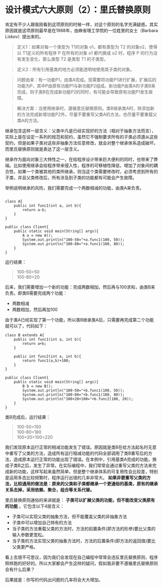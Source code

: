 # 设计模式六大原则（2）：里氏替换原则

肯定有不少人跟我刚看到这项原则的时候一样，对这个原则的名字充满疑惑。其实原因就是这项原则最早是在1988年，由麻省理工学院的一位姓里的女士（Barbara Liskov）提出来的。

> 定义1：如果对每一个类型为 T1的对象 o1，都有类型为 T2 的对象o2，使得以 T1定义的所有程序 P 在所有的对象 o1 都代换成 o2 时，程序 P 的行为没有发生变化，那么类型 T2 是类型 T1 的子类型。

> 定义2：所有引用基类的地方必须能透明地使用其子类的对象。

> 问题由来：有一功能P1，由类A完成。现需要将功能P1进行扩展，扩展后的功能为P，其中P由原有功能P1与新功能P2组成。新功能P由类A的子类B来完成，则子类B在完成新功能P2的同时，有可能会导致原有功能P1发生故障。

> 解决方案：当使用继承时，遵循里氏替换原则。类B继承类A时，除添加新的方法完成新增功能P2外，尽量不要重写父类A的方法，也尽量不要重载父类A的方法。

继承包含这样一层含义：父类中凡是已经实现好的方法（相对于抽象方法而言），实际上是在设定一系列的规范和契约，虽然它不强制要求所有的子类必须遵从这些契约，但是如果子类对这些非抽象方法任意修改，就会对整个继承体系造成破坏。而里氏替换原则就是表达了这一层含义。

继承作为面向对象三大特性之一，在给程序设计带来巨大便利的同时，也带来了弊端。比如使用继承会给程序带来侵入性，程序的可移植性降低，增加了对象间的耦合性，如果一个类被其他的类所继承，则当这个类需要修改时，必须考虑到所有的子类，并且父类修改后，所有涉及到子类的功能都有可能会产生故障。

举例说明继承的风险，我们需要完成一个两数相减的功能，由类A来负责。

```

class A{  
    public int func1(int a, int b){  
        return a-b;  
    }  
}  

public class Client{  
    public static void main(String[] args){  
        A a = new A();  
        System.out.println("100-50="+a.func1(100, 50));  
        System.out.println("100-80="+a.func1(100, 80));  
    }  
}  

```

运行结果：

> 100-50=50  
100-80=20

后来，我们需要增加一个新的功能：完成两数相加，然后再与100求和，由类B来负责。即类B需要完成两个功能：

- 两数相减  
- 两数相加，然后再加100

由于类A已经实现了第一个功能，所以类B继承类A后，只需要再完成第二个功能就可以了，代码如下：

```
class B extends A{  
    public int func1(int a, int b){  
        return a+b;  
    }  

    public int func2(int a, int b){  
        return func1(a,b)+100;  
    }  
}  

public class Client{  
    public static void main(String[] args){  
        B b = new B();  
        System.out.println("100-50="+b.func1(100, 50));  
        System.out.println("100-80="+b.func1(100, 80));  
        System.out.println("100+20+100="+b.func2(100, 20));  
    }  
}  

```

类B完成后，运行结果：

> 100-50=150  
100-80=180  
100+20+100=220  

我们发现原本运行正常的相减功能发生了错误。原因就是类B在给方法起名时无意中重写了父类的方法，造成所有运行相减功能的代码全部调用了类B重写后的方法，造成原本运行正常的功能出现了错误。在本例中，引用基类A完成的功能，换成子类B之后，发生了异常。在实际编程中，我们常常会通过重写父类的方法来完成新的功能，这样写起来虽然简单，但是整个继承体系的可复用性会比较差，特别是运用多态比较频繁时，程序运行出错的几率非常大。 **如果非要重写父类的方法，比较通用的做法是：原来的父类和子类都继承一个更通俗的基类，原有的继承关系去掉，采用依赖、聚合，组合等关系代替。**

里氏替换原则通俗的来讲就是： **子类可以扩展父类的功能，但不能改变父类原有的功能** 。它包含以下4层含义：

- 子类可以实现父类的抽象方法，但不能覆盖父类的非抽象方法  
- 子类中可以增加自己特有的方法  
- 当子类的方法重载父类的方法时，方法的前置条件(即方法的形参)要比父类的输入参数更宽松。  
- 当子类的方法实现父类的抽象方法时，方法的后置条件(即方法的返回值)要比父类更严格。

看上去很不可思议，因为我们会发现在自己编程中常常会违反里氏替换原则，程序照样跑的好好的。所以大家都会产生这样的疑问，假如我非要不遵循里氏替换原则会有什么后果？

后果就是：你写的代码出问题的几率将会大大增加。
